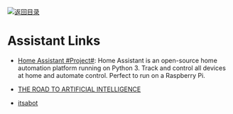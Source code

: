 [![返回目录](https://user-images.githubusercontent.com/5803001/38079637-ff0abcf0-3371-11e8-9b76-ad651620afc7.jpg)](https://github.com/wxyyxc1992/Awesome-Links)

# Assistant Links

* [Home Assistant #Project#](https://home-assistant.io/): Home Assistant is an open-source home automation platform running on Python 3. Track and control all devices at home and automate control. Perfect to run on a Raspberry Pi.

- [THE ROAD TO ARTIFICIAL INTELLIGENCE](https://medium.com/snips-ai/the-road-to-artificial-intelligence-b2993424272f#.xd5pheutf)

- [itsabot](https://www.itsabot.org/)
